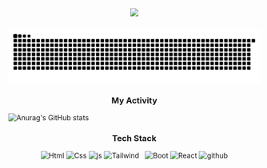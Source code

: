 <h1 align="center">
    <img src="https://readme-typing-svg.herokuapp.com/?font=Righteous&size=35&center=true&vCenter=true&width=500&height=70&duration=4000&lines=Hi+There!+👋;+I'm+Mohammad+Zangoui!;" />
</h1>
<img align="center" src="https://raw.githubusercontent.com/imrrobat/imrrobat/d1b244e170d2b75fdda3efd499eaaf163f7a617c/images/github-contribution-grid-snake.svg" />

<h3 align="center">My Activity</h3>

![Anurag's GitHub stats](https://github-readme-stats.vercel.app/api?username=MohammadZangoui&show_icons=true&theme=tokyonight)

<h3 align="center">Tech Stack</h3>

<div align="center">
    <img src="https://raw.githubusercontent.com/marwin1991/profile-technology-icons/refs/heads/main/icons/html.png" alt="Html" height="65"/>
  <img src="https://raw.githubusercontent.com/marwin1991/profile-technology-icons/refs/heads/main/icons/css.png" alt="Css" height="65"/>
  <img src="https://techstack-generator.vercel.app/js-icon.svg" alt="js" width="65" height="65" />
  <img src="https://skillicons.dev/icons?i=tailwind" width="50" height="60" alt="Tailwind" /> &nbsp;
    <img src="https://raw.githubusercontent.com/marwin1991/profile-technology-icons/refs/heads/main/icons/bootstrap.png" alt="Boot" height="65"/>
  <img src="https://techstack-generator.vercel.app/react-icon.svg" alt="React" width="60" height="60" />
  <img src="https://techstack-generator.vercel.app/github-icon.svg" alt="github" width="60" height="60" />
</div>
